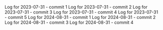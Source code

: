 Log for 2023-07-31 - commit 1
Log for 2023-07-31 - commit 2
Log for 2023-07-31 - commit 3
Log for 2023-07-31 - commit 4
Log for 2023-07-31 - commit 5
Log for 2024-08-31 - commit 1
Log for 2024-08-31 - commit 2
Log for 2024-08-31 - commit 3
Log for 2024-08-31 - commit 4
